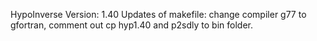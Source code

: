 HypoInverse Version: 1.40
Updates of makefile: change compiler g77 to gfortran, comment out cp hyp1.40 and p2sdly to bin folder.
